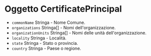 # Oggetto CertificatePrincipal

* `commonName` Stringa - Nome Comune.
* `organizations` Stringa[] - Nomi dell'organizzazione.
* `organizationUnits` Stringa[] - Nomi delle unità dell'organizzazione.
* `locality` Stringa - Località.
* `state` Stringa - Stato o provincia.
* `country` Stringa - Paese o regione.

